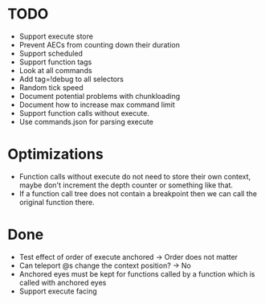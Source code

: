 # TODO
* Support execute store
* Prevent AECs from counting down their duration
* Support scheduled
* Support function tags
* Look at all commands
* Add tag=!debug to all selectors
* Random tick speed
* Document potential problems with chunkloading
* Document how to increase max command limit
* Support function calls without execute.
* Use commands.json for parsing execute

# Optimizations
* Function calls without execute do not need to store their own context, maybe don't increment the depth counter or something like that.
* If a function call tree does not contain a breakpoint then we can call the original function there.

# Done
* Test effect of order of execute anchored -> Order does not matter
* Can teleport @s change the context position? -> No
* Anchored eyes must be kept for functions called by a function which is called with anchored eyes
* Support execute facing
